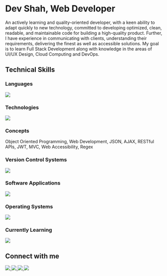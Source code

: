 # Dev Shah, Web Developer

An actively learning and quality-oriented developer, with a keen ability to adapt quickly to new technology, committed to developing optimized, clean, readable, and maintainable code for building a high-quality product. Further, I have experience in communicating with clients, understanding their requirements, delivering the finest as well as accessible solutions. My goal is to learn Full Stack Development along with knowledge in the areas of UI/UX Design, Cloud Computing and DevOps.
  
## Technical Skills

### Languages

<img src="https://skillicons.dev/icons?i=js,ts,cs,py,bash,html,css,java,cpp,c,md" />

### Technologies

<img
  src="https://skillicons.dev/icons?i=nodejs,express,nestjs,react,nextjs,vite,docker,jest,mongodb,postgres,firebase,tailwind,bootstrap,materialui"
/>

### Concepts

Object Oriented Programming, Web Development, JSON, AJAX, RESTful APIs, JWT,
MVC, Web Accessibility, Regex

### Version Control Systems

<img src="https://skillicons.dev/icons?i=git,github,githubactions,npm" />

### Software Applications

<img
  src="https://skillicons.dev/icons?i=vim,vscode,visualstudio,eclipse,postman,vercel,figma,discord"
/>

### Operating Systems

<img
  src="https://skillicons.dev/icons?i=linux,windows"
/>

### Currently Learning

<img
  src="https://skillicons.dev/icons?i=aws,azure"
/>

## Connect with me

<a href="https://linkedin.com/in/busycaesar" target="blank">
<span>
  <img src="https://skillicons.dev/icons?i=linkedin" />
</span>
</a>
<a href="https://twitter.com/busycaesar" target="blank">
<span>
  <img src="https://skillicons.dev/icons?i=twitter" />
</span>
</a>
<a href="mailto:busycaesar@gmail.com" target="blank">
<span>
  <img src="https://skillicons.dev/icons?i=gmail" />
</span>
</a>
<a href="https://dev.to/busycaesar" target="blank">
<span>
  <img src="https://skillicons.dev/icons?i=devto" />
</span>
</a>
